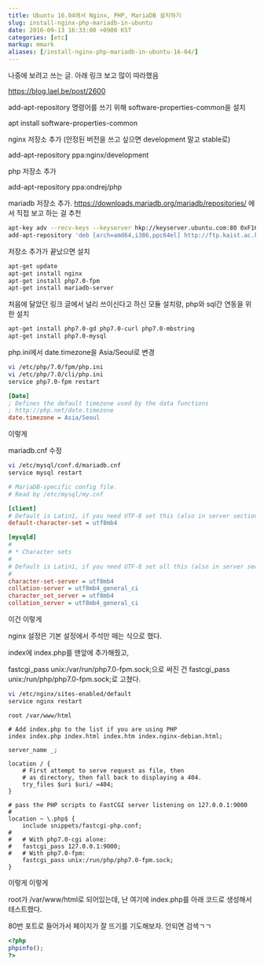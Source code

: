 ```yaml
---
title: Ubuntu 16.04에서 Nginx, PHP, MariaDB 설치하기
slug: install-nginx-php-mariadb-in-ubuntu
date: 2016-09-13 16:33:00 +0900 KST
categories: [etc]
markup: mmark
aliases: [/install-nginx-php-mariadb-in-ubuntu-16-04/]
---
```


나중에 보려고 쓰는 글. 아래 링크 보고 많이 따라했음

<https://blog.lael.be/post/2600>

add-apt-repository 명령어를 쓰기 위해 software-properties-common을 설치

apt install software-properties-common

nginx 저장소 추가 (안정된 버전을 쓰고 싶으면 development 말고 stable로)

add-apt-repository ppa:nginx/development

php 저장소 추가

add-apt-repository ppa:ondrej/php

mariadb 저장소 추가.
<https://downloads.mariadb.org/mariadb/repositories/> 에서 직접 보고 하는 걸 추천

```sh
apt-key adv --recv-keys --keyserver hkp://keyserver.ubuntu.com:80 0xF1656F24C74CD1D8
add-apt-repository 'deb [arch=amd64,i386,ppc64el] http://ftp.kaist.ac.kr/mariadb/repo/10.1/ubuntu xenial main'
```

저장소 추가가 끝났으면 설치

```sh
apt-get update
apt-get install nginx
apt-get install php7.0-fpm
apt-get install mariadb-server
```

처음에 달았던 링크 글에서 널리 쓰이신다고 하신 모듈 설치랑, php와 sql간 연동을 위한 설치

```sh
apt-get install php7.0-gd php7.0-curl php7.0-mbstring
apt-get install php7.0-mysql
```

php.ini에서 date.timezone을 Asia/Seoul로 변경

```sh
vi /etc/php/7.0/fpm/php.ini
vi /etc/php/7.0/cli/php.ini
service php7.0-fpm restart
```

```ini
[Date]
; Defines the default timezone used by the data functions
; http://php.net/date.timezone
date.timezone = Asia/Seoul
```

이렇게

mariadb.cnf 수정

```sh
vi /etc/mysql/conf.d/mariadb.cnf
service mysql restart
```

```ini
# MariaDB-specific config file.
# Read by /etc/mysql/my.cnf

[client]
# Default is Latin1, if you need UTF-8 set this (also in server section)
default-character-set = utf8mb4

[mysqld]
#
# * Character sets
#
# Default is Latin1, if you need UTF-8 set all this (also in server section)
#
character-set-server = utf8mb4
collation-server = utf8mb4_general_ci
character_set_server = utf8mb4
collation_server = utf8mb4_general_ci
```

이건 이렇게

nginx 설정은 기본 설정에서 주석만 떼는 식으로 했다.

index에 index.php를 맨앞에 추가해줬고,

fastcgi_pass unix:/var/run/php7.0-fpm.sock;으로 써진 건 fastcgi_pass unix:/run/php/php7.0-fpm.sock;로 고쳤다.

```sh
vi /etc/nginx/sites-enabled/default
service nginx restart
```

```nginx
root /var/www/html

# Add index.php to the list if you are using PHP
index index.php index.html index.htm index.nginx-debian.html;

server_name _;

location / {
    # First attempt to serve request as file, then
    # as directory, then fall back to displaying a 404.
    try_files $uri $uri/ =404;
}

# pass the PHP scripts to FastCGI server listening on 127.0.0.1:9000
#
location ~ \.php$ {
    include snippets/fastcgi-php.conf;
#
#   # With php7.0-cgi alone:
#   fastcgi_pass 127.0.0.1:9000;
#   # With php7.0-fpm:
    fastcgi_pass unix:/run/php/php7.0-fpm.sock;
}
```

이렇게 이렇게

root가 /var/www/html로 되어있는데, 난 여기에 index.php를 아래 코드로 생성해서 테스트했다.

80번 포트로 들어가서 페이지가 잘 뜨기를 기도해보자. 안되면 검색ㄱㄱ

```php
<?php
phpinfo();
?>
```
